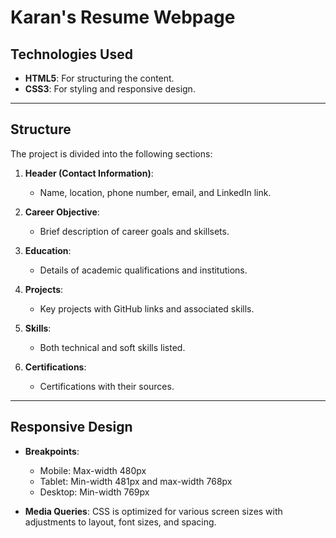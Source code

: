 # Karan's Resume Webpage

## Technologies Used

- **HTML5**: For structuring the content.
- **CSS3**: For styling and responsive design.

---

## Structure

The project is divided into the following sections:

1. **Header (Contact Information)**:
   - Name, location, phone number, email, and LinkedIn link.

2. **Career Objective**:
   - Brief description of career goals and skillsets.

3. **Education**:
   - Details of academic qualifications and institutions.

4. **Projects**:
   - Key projects with GitHub links and associated skills.

5. **Skills**:
   - Both technical and soft skills listed.

6. **Certifications**:
   - Certifications with their sources.

---

## Responsive Design

- **Breakpoints**:
  - Mobile: Max-width 480px
  - Tablet: Min-width 481px and max-width 768px
  - Desktop: Min-width 769px

- **Media Queries**: CSS is optimized for various screen sizes with adjustments to layout, font sizes, and spacing.
